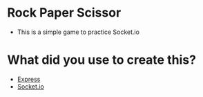 # Rock Paper Scissor
- This is a simple game to practice Socket.io

# What did you use to create this?
- [Express](http://npmjs.com/package/express)
- [Socket.io](http://npmjs.com/package/socket.io)
